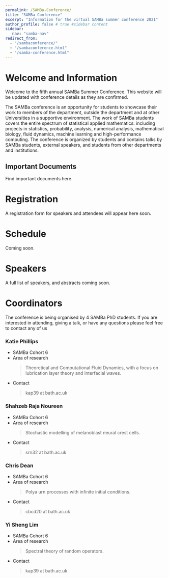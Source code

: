 ```yaml
---
permalink: /SAMBa-Conference/
title: "SAMBa Conference"
excerpt: "Information for the virtual SAMBa summer conference 2021"
author_profile: false # true #sidebar content
sidebar: 
   nav: "samba-nav"
redirect_from: 
  - "/sambaconference/"
  - "/sambaconference.html"
  - "/samba-conference.html"
---
```


# Welcome and Information 

Welcome to the fifth annual SAMBa Summer Conference. This website will be updated with conference details as they are confirmed. 

The SAMBa conference is an opportunity for students to showcase their work to members of the department, outside the department and at other Universities in a supportive environment. The work of SAMBa students covers the entire spectrum of statistical applied mathematics: including projects in statistics, probability, analysis, numerical analysis, mathematical biology, fluid dynamics, machine learning and high-performance computing. The conference is organized by students and contains talks by SAMBa students, external speakers, and students from other departments and institutions. 

## Important Documents
Find important documents here. 

# Registration 
A registration form for speakers and attendees will appear here soon. 

# Schedule
Coming soon.

# Speakers
A full list of speakers, and abstracts coming soon.  

# Coordinators

The conference is being organised by 4 SAMBa PhD students. If you are interested in attending, giving a talk, or have any questions please feel free to contact any of us 

### Katie Phillips
 * SAMBa Cohort 6
 * Area of research
    > Theoretical and Computational Fluid Dynamics, with a focus on lubrication layer theory and interfacial waves. 
 * Contact
    > kap39 at bath.ac.uk

### Shahzeb Raja Noureen
 * SAMBa Cohort 6
 * Area of research
    > Stochastic modelling of melanoblast neural crest cells. 
 * Contact
    > srn32 at bath.ac.uk

### Chris Dean
 * SAMBa Cohort 6
 * Area of research
    > Polya urn processes with infinite initial conditions.
 * Contact
    > cbcd20 at bath.ac.uk

### Yi Sheng Lim
 * SAMBa Cohort 6
 * Area of research
    > Spectral theory of random operators.
 * Contact
    > kap39 at bath.ac.uk

